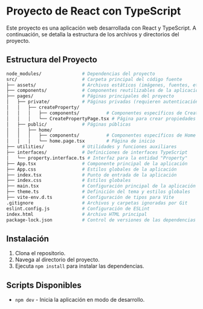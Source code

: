 # Proyecto de React con TypeScript

Este proyecto es una aplicación web desarrollada con React y TypeScript. A continuación, se detalla la estructura de los archivos y directorios del proyecto.

## Estructura del Proyecto

```bash
node_modules/               # Dependencias del proyecto
src/                        # Carpeta principal del código fuente
├── assets/                 # Archivos estáticos (imágenes, fuentes, etc.)
├── components/             # Componentes reutilizables de la aplicación
├── pages/                  # Páginas principales del proyecto
│   ├── private/            # Páginas privadas (requieren autenticación)
│   │   ├── createProperty/ 
│   │   │   ├── components/          # Componentes específicos de CreateProperty
│   │   │   └── CreatePropertyPage.tsx # Página para crear propiedades
│   ├── public/             # Páginas públicas
│   │   ├── home/ 
│   │   │   ├── components/          # Componentes específicos de Home
│   │   │   └── home.page.tsx        # Página de inicio
├── utilities/              # Utilidades y funciones auxiliares
├── interfaces/             # Definiciones de interfaces TypeScript
│   └── property.interface.ts # Interfaz para la entidad "Property"
├── App.tsx                 # Componente principal de la aplicación
├── App.css                 # Estilos globales de la aplicación
├── index.tsx               # Punto de entrada de la aplicación
├── index.css               # Estilos globales
├── main.tsx                # Configuración principal de la aplicación
├── theme.ts                # Definición del tema y estilos globales
├── vite-env.d.ts           # Configuración de tipos para Vite
.gitignore                  # Archivos y carpetas ignoradas por Git
eslint.config.js            # Configuración de ESLint
index.html                  # Archivo HTML principal
package-lock.json           # Control de versiones de las dependencias
```



## Instalación

1. Clona el repositorio.
2. Navega al directorio del proyecto.
3. Ejecuta `npm install` para instalar las dependencias.

## Scripts Disponibles

- `npm dev` - Inicia la aplicación en modo de desarrollo.

